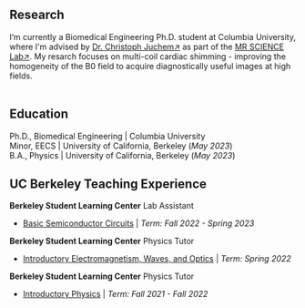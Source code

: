 ## Research 
I’m currently a Biomedical Engineering Ph.D. student at Columbia University, where I'm advised by [Dr. Christoph Juchem↗](https://www.engineering.columbia.edu/faculty/christoph-juchem) as part of the [MR SCIENCE Lab↗](https://juchem.bme.columbia.edu/). My resarch focuses on multi-coil cardiac shimming - improving the homogeneity of the B0 field to acquire diagnostically useful images at high fields.  
&nbsp;
&nbsp;

## Education
Ph.D., Biomedical Engineering | Columbia University             		
Minor, EECS | University of California, Berkeley (_May 2023_) 			        		
B.A., Physics | University of California, Berkeley (_May 2023_)
&nbsp;
&nbsp;

## UC Berkeley Teaching Experience 

 **Berkeley Student Learning Center** Lab Assistant 
- [Basic Semiconductor Circuits](https://classes.berkeley.edu/content/2023-spring-physics-111a-101-lec-101) | _Term: Fall 2022 - Spring 2023_

**Berkeley Student Learning Center** Physics Tutor 
- [Introductory Electromagnetism, Waves, and Optics](https://classes.berkeley.edu/content/2024-spring-physics-7b-001-lec-001) | _Term: Spring 2022_

**Berkeley Student Learning Center** Physics Tutor
- [Introductory Physics](https://classes.berkeley.edu/content/2024-spring-physics-8a-001-lec-001) | _Term: Fall 2021 - Fall 2022_
&nbsp;
&nbsp;
